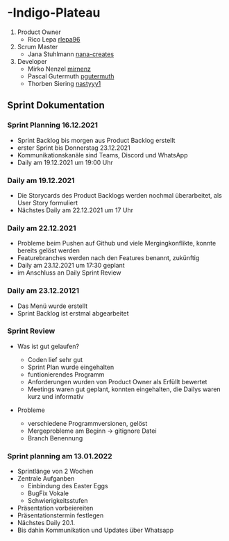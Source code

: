 # -Indigo-Plateau

1. Product Owner
	- Rico Lepa [rlepa96](https://github.com/rlepa96)
2. Scrum Master
	- Jana Stuhlmann [nana-creates](https://github.com/nana-creates)
3. Developer
	- Mirko Nenzel [mirnenz](https://github.com/mirnenz)
	- Pascal Gutermuth [pgutermuth](https://github.com/pgutermuth)
	- Thorben Siering [nastyyy1](https://github.com/nastyyy1)

## Sprint Dokumentation 
### Sprint Planning 16.12.2021
- Sprint Backlog bis morgen aus Product Backlog erstellt 
- erster Sprint bis Donnerstag 23.12.2021
- Kommunikationskanäle sind Teams, Discord und WhatsApp
- Daily am 19.12.2021 um 19:00 Uhr 

### Daily am 19.12.2021
- Die Storycards des Product Backlogs werden nochmal überarbeitet, als User Story formuliert
- Nächstes Daily am 22.12.2021 um 17 Uhr

### Daily am 22.12.2021
- Probleme beim Pushen auf Github und viele Mergingkonflikte, konnte bereits gelöst werden 
- Featurebranches werden nach den Features benannt, zukünftig 
- Daily am 23.12.2021 um 17:30 geplant 
- im Anschluss an Daily Sprint Review 

### Daily am 23.12.20121
- Das Menü wurde erstellt
- Sprint Backlog ist erstmal abgearbeitet

### Sprint Review
- Was ist gut gelaufen?
 	- Coden lief sehr gut 
 	- Sprint Plan wurde eingehalten 
 	- funtionierendes Programm 
 	- Anforderungen wurden von Product Owner als Erfüllt bewertet
 	- Meetings waren gut geplant, konnten eingehalten, die Dailys waren kurz und informativ

- Probleme
	- verschiedene Programmversionen, gelöst
	- Mergeprobleme am Beginn -> gitignore Datei
	- Branch Benennung 

### Sprint planning am 13.01.2022
- Sprintlänge von 2 Wochen 
- Zentrale Aufganben 
	- Einbindung des Easter Eggs 
	- BugFix Vokale 
	- Schwierigkeitsstufen
- Präsentation vorbeiereiten
- Präsentationstermin festlegen 
- Nächstes Daily 20.1. 
- Bis dahin Kommunikation und Updates über Whatsapp 

